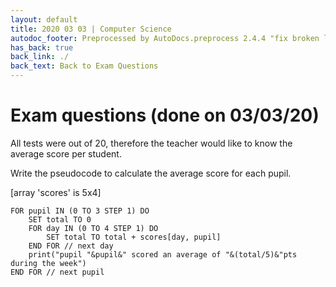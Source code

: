 ```yaml
---
layout: default
title: 2020 03 03 | Computer Science
autodoc_footer: Preprocessed by AutoDocs.preprocess 2.4.4 "fix broken link for 'C' filetype" ⓒ Starwort, 2020
has_back: true
back_link: ./
back_text: Back to Exam Questions
---
```


<style type="text/css">
    ol ol {
        list-style-type: lower-alpha;
    }
    ol ol ol {
        list-style-type: lower-roman;
    }
</style>

# Exam questions (done on 03/03/20)

All tests were out of 20, therefore the teacher would like to know the average score per student.

Write the pseudocode to calculate the average score for each pupil.

[array 'scores' is 5x4]

```SPLIWACA
FOR pupil IN (0 TO 3 STEP 1) DO
    SET total TO 0
    FOR day IN (0 TO 4 STEP 1) DO
        SET total TO total + scores[day, pupil]
    END FOR // next day
    print("pupil "&pupil&" scored an average of "&(total/5)&"pts during the week")
END FOR // next pupil
```
